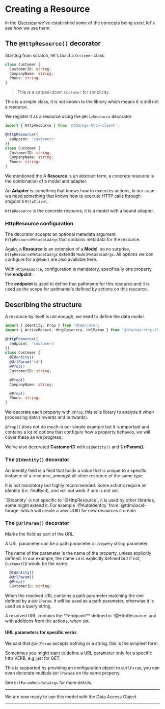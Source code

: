 <!--@tdm-example:part1-->
# Creating a Resource

In the <a class="tdm-anchor-trap" href="../overview">Overview</a> we've
established some of the concepts being used, let's see how we use them:


## The `@HttpResource()` decorator

Starting from scratch, let's build a `Customer` class:

```ts
class Customer {
  CustomerID: string;
  CompanyName: string;
  Phone: string;
}
```

> This is a striped-down `Customer` for simplicity.

This is a simple class, it is not known to the library which means it
is still not a resource.

We register it as a resource using the `@HttpResource` decorator:
 
```ts
import { HttpResource } from '@tdm/ngx-http-client';

@HttpResource({
  endpoint: 'customers'
})
class Customer {
  CustomerID: string;
  CompanyName: string;
  Phone: string;
}
```

We mentioned the A **Resource** is an abstract term, a concrete resource
is the combination of a model and adapter.

An **Adapter** is something that knows how to executes actions, in our
case we need something that knows how to execute HTTP calls through
angular's `HttpClient`.

`HttpResource` is the concrete resource, it is a model with a bound
adapter.

### HttpResource configuration
The decorator accepts an optional metadata argument `HttpResourceMetadataArgs`
that contains metadata for the resource.

Again, a **Resource** is an extension of a **Model**, so no surprise,
`HttpResourceMetadataArgs` extends `ModelMetadataArgs`. All options
we can configure for a `@Model` are also available here.

With `HttpResource`, configuration is mandatory, specifically one
property, the **endpoint**.

The **endpoint** is used to define that pathname for this resource
and it is used as the scope for pathname's defined by actions on this
resource.

## Describing the structure
A resource by itself is not enough, we need to define the data model.

```ts
import { Identity, Prop } from '@tdm/core';
import { ActiveRecord, HttpResource, UrlParam } from '@tdm/ngx-http-client';

@HttpResource({
  endpoint: 'customers'
})
class Customer {
  @Identity()
  @UrlParam('id')
  @Prop()
  CustomerID: string;

  @Prop()
  CompanyName: string;

  @Prop()
  Phone: string;
}
```

We decorate each property with `@Prop`, this tells library to analyze
it when processing data (inwards and outwards).

`@Prop()` does not do much in our simple example but it is important and
contains a lot of options that configure how a property behaves,
we will cover these as we progress.

We've also decorated **CustomerID** with `@Identity()` and **UrlParam()**.

### The `@Identity()` decorator
An identity field is a field that holds a value that is unique to a
specific instance of a resource, amongst all other resource of the same
type.

It is not mandatory but highly recommended. Some actions require an
identity (i.e. findById), and will not work if one is not set.

<div class="info">
`@Identity` is not specific to `@HttpResource`, it is used by other
libraries, some might extend it. For example `@AutoIdentity` from
`@tdm/local-forage` which will create a new UUID for new resources it
create.
</div>

### The `@UrlParam()` decorator
Marks the field as part of the URL.

A URL parameter can be a path parameter or a query string parameter.

The name of the parameter is the name of the property, unless explicitly
defined. In our example, the name `id` is explicitly defined but if
not, `CustomerID` would be the name.

```ts
  @Identity()
  @UrlParam()
  @Prop()
  CustomerID: string;
```

When the resolved URL contains a path parameter matching the one defined
by a `@UrlParam`, it will be used as a path parameter, otherwise it is
used as a query string.

<div class="info">
A resolved URL contains the **endpoint** defined in `@HttpResource` and
with additions from the actions, when set.
</div>

#### URL parameters for specific verbs
We said that `@UrlParam` accepts nothing or a string, this is the
simplest form.

Sometimes you might want to define a URL parameter only for a specific
http VERB, e.g just for GET.

This is supported by providing an configuration object to `@UrlParam`,
you can even decorate multiple `@UrlParam`s on the same property.

See `UrlParamMetadataArgs` for more details.

----
We are now ready to use this model with the Data Access Object

----
